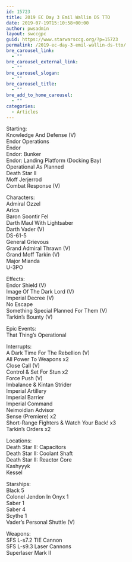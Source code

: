 ```yaml
---
id: 15723
title: 2019 EC Day 3 Emil Wallin DS TTO
date: 2019-07-19T15:10:58+00:00
author: pwsadmin
layout: swccgpc
guid: https://www.starwarsccg.org/?p=15723
permalink: /2019-ec-day-3-emil-wallin-ds-tto/
bre_carousel_link:
  - ""
bre_carousel_external_link:
  - ""
bre_carousel_slogan:
  - ""
bre_carousel_title:
  - ""
bre_add_to_home_carousel:
  - ""
categories:
  - Articles
---
```

Starting:  
Knowledge And Defense (V)  
Endor Operations  
Endor  
Endor: Bunker  
Endor: Landing Platform (Docking Bay)  
Operational As Planned  
Death Star II  
Moff Jerjerrod  
Combat Response (V)

Characters:  
Admiral Ozzel  
Arica  
Baron Soontir Fel  
Darth Maul With Lightsaber  
Darth Vader (V)  
DS-61-5  
General Grievous  
Grand Admiral Thrawn (V)  
Grand Moff Tarkin (V)  
Major Mianda  
U-3PO

Effects:  
Endor Shield (V)  
Image Of The Dark Lord (V)  
Imperial Decree (V)  
No Escape  
Something Special Planned For Them (V)  
Tarkin&#8217;s Bounty (V)

Epic Events:  
That Thing&#8217;s Operational

Interrupts:  
A Dark Time For The Rebellion (V)  
All Power To Weapons x2  
Close Call (V)  
Control & Set For Stun x2  
Force Push (V)  
Imbalance & Kintan Strider  
Imperial Artillery  
Imperial Barrier  
Imperial Command  
Neimoidian Advisor  
Sense (Premiere) x2  
Short-Range Fighters & Watch Your Back! x3  
Tarkin&#8217;s Orders x2

Locations:  
Death Star II: Capacitors  
Death Star II: Coolant Shaft  
Death Star II: Reactor Core  
Kashyyyk  
Kessel

Starships:  
Black 5  
Colonel Jendon In Onyx 1  
Saber 1  
Saber 4  
Scythe 1  
Vader&#8217;s Personal Shuttle (V)

Weapons:  
SFS L-s7.2 TIE Cannon  
SFS L-s9.3 Laser Cannons  
Superlaser Mark II